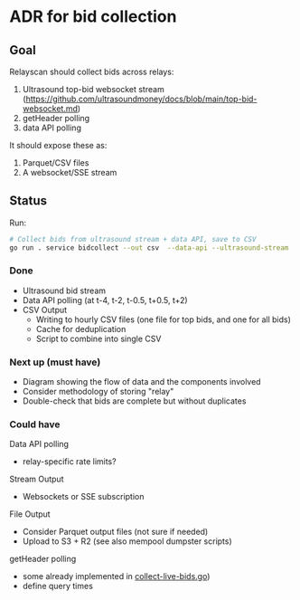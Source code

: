 # ADR for bid collection

## Goal

Relayscan should collect bids across relays:

1. Ultrasound top-bid websocket stream (https://github.com/ultrasoundmoney/docs/blob/main/top-bid-websocket.md)
2. getHeader polling
3. data API polling

It should expose these as:

1. Parquet/CSV files
2. A websocket/SSE stream

## Status

Run:

```bash
# Collect bids from ultrasound stream + data API, save to CSV
go run . service bidcollect --out csv  --data-api --ultrasound-stream
```

### Done

- Ultrasound bid stream
- Data API polling (at t-4, t-2, t-0.5, t+0.5, t+2)
- CSV Output
  - Writing to hourly CSV files (one file for top bids, and one for all bids)
  - Cache for deduplication
  - Script to combine into single CSV

### Next up (must have)

- Diagram showing the flow of data and the components involved
- Consider methodology of storing "relay"
- Double-check that bids are complete but without duplicates

### Could have

Data API polling
- relay-specific rate limits?

Stream Output
- Websockets or SSE subscription

File Output
- Consider Parquet output files (not sure if needed)
- Upload to S3 + R2 (see also mempool dumpster scripts)

getHeader polling
- some already implemented in [collect-live-bids.go](/cmd/service/collect-live-bids.go))
- define query times
